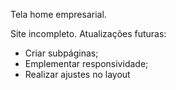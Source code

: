 Tela home empresarial.

Site incompleto.
Atualizações futuras:
  - Criar subpáginas;
  - Emplementar responsividade;
  - Realizar ajustes no layout 
